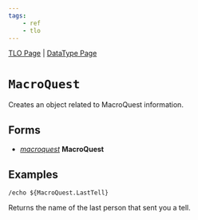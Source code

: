 ```yaml
---
tags:
    - ref
    - tlo
---
```

[TLO Page](../top-level-objects/tlo-list.md) | [DataType Page](../data-types/datatype-list.md)
# `MacroQuest`

Creates an object related to MacroQuest information.

## Forms

* [_macroquest_](../data-types/datatype-macroquest.md) **MacroQuest**

## Examples

```
/echo ${MacroQuest.LastTell}
```

Returns the name of the last person that sent you a tell.
